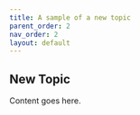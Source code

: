 ```yaml
---
title: A sample of a new topic
parent_order: 2
nav_order: 2
layout: default
---
```


## New Topic

Content goes here.
